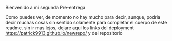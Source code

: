Bienvenido a mi segunda Pre-entrega

Como puedes ver, de momento no hay mucho para decir, aunque, podria decir muchas cosas sin sentido solamente para completar el cuerpo de este readme.
sin ir mas lejos, dejare aqui los links del deployment https://patrick9913.github.io/newrepo/ y del repositorio
